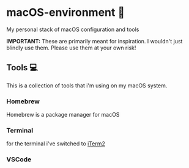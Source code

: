# macOS-environment 🚀
My personal stack of macOS configuration and tools

**IMPORTANT:** These are primarily meant for inspiration. I wouldn't just blindly use them. Please use them at your own risk!

## Tools 💻 
This is a collection of tools that i'm using on my macOS system. 

### Homebrew
Homebrew is a package manager for macOS

### Terminal
for the terminal i've switched to [iTerm2](/iTerm2/)

### VSCode
